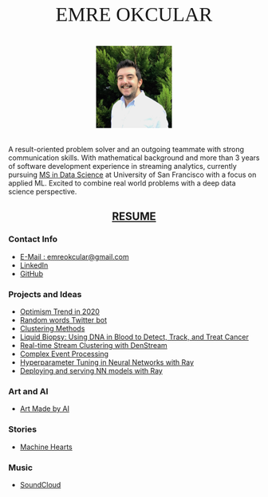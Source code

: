 <p style="text-align: center;font-size:40px;font-family:Times">EMRE OKCULAR</p>

<center><img src="/resources/emre_kare.jpg" width="30%" and height="30%"></center>
<br style="line-height: 5px"/>
<!---Emre Okcular Personal Website
=======--->

A result-oriented problem solver and an outgoing teammate with strong communication skills. With mathematical background and more than 3 years of software development experience in streaming analytics, currently pursuing [MS in Data Science](https://www.usfca.edu/arts-sciences/graduate-programs/data-science) at University of San Francisco with a focus on applied ML. Excited to combine real world problems with a deep data science perspective. 

<h2 align="center" ><a href="/resources/Emre_Okcular-Resume.pdf">RESUME</a></h2>

### Contact Info

* [E-Mail : emreokcular@gmail.com](mailto:emreokcular@gmail.com)
* [LinkedIn](https://www.linkedin.com/in/emreokcular)
* [GitHub](https://github.com/emreokcular)

### Projects and Ideas
* [Optimism Trend in 2020](/projects/2020.md)
* [Random words Twitter bot](/projects/kelimebot.md)
* [Clustering Methods](https://github.com/emreokcular/clustering-methods)
* [Liquid Biopsy: Using DNA in Blood to Detect, Track, and Treat Cancer](https://github.com/emreokcular/cancer-detection)
* [Real-time Stream Clustering with DenStream](https://github.com/emreokcular)
* [Complex Event Processing](https://github.com/emreokcular)
* [Hyperparameter Tuning in Neural Networks with Ray](https://github.com/emreokcular)
* [Deploying and serving NN models with Ray](https://github.com/emreokcular)

### Art and AI
* [Art Made by AI]()

### Stories
* [Machine Hearts](/stories/machine_hearts.md)

### Music
* [SoundCloud](https://soundcloud.com/emreokcular)
